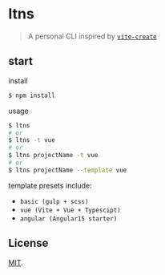 # ltns
> A personal CLI inspired by [`vite-create`](https://github.com/vitejs/vite/tree/main/packages/create-vite)

## start

install
```bash
$ npm install
```
usage
```bash
$ ltns
# or
$ ltns -t vue
# or
$ ltns projectName -t vue
# or
$ ltns projectName --template vue
```

template presets include:
- `basic (gulp + scss)`
- `vue (Vite + Vue + Typescipt)`
- `angular (Angular15 starter)`

## License

[MIT](LICENSE).
